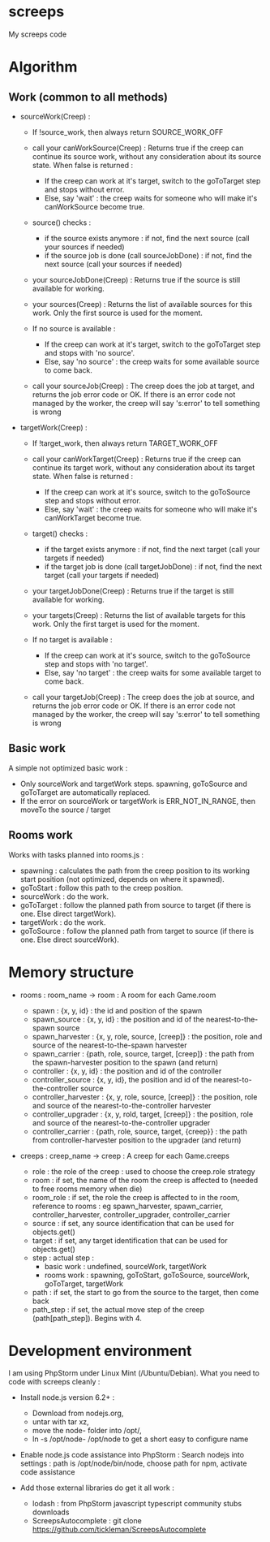 # screeps
My screeps code

# Algorithm

## Work (common to all methods)

* sourceWork(Creep) :
    * If !source_work, then always return SOURCE_WORK_OFF

    * call your canWorkSource(Creep) :
      Returns true if the creep can continue its source work, without any consideration about its source state.
      When false is returned :
        * If the creep can work at it's target, switch to the goToTarget step and stops without error.
        * Else, say 'wait' : the creep waits for someone who will make it's canWorkSource become true.

    * source() checks :
        * if the source exists anymore : if not, find the next source (call your sources if needed)
        * if the source job is done (call sourceJobDone) : if not, find the next source (call your sources if needed)

    * your sourceJobDone(Creep) :
      Returns true if the source is still available for working.

    * your sources(Creep) :
      Returns the list of available sources for this work.
      Only the first source is used for the moment.

    * If no source is available :
        * If the creep can work at it's target, switch to the goToTarget step and stops with 'no source'.
        * Else, say 'no source' : the creep waits for some available source to come back.

    * call your sourceJob(Creep) :
      The creep does the job at target, and returns the job error code or OK.
      If there is an error code not managed by the worker, the creep will say 's:error' to tell something is wrong

* targetWork(Creep) :
    * If !target_work, then always return TARGET_WORK_OFF

    * call your canWorkTarget(Creep) :
      Returns true if the creep can continue its target work, without any consideration about its target state.
      When false is returned :
        * If the creep can work at it's source, switch to the goToSource step and stops without error.
        * Else, say 'wait' : the creep waits for someone who will make it's canWorkTarget become true.

    * target() checks :
        * if the target exists anymore : if not, find the next target (call your targets if needed)
        * if the target job is done (call targetJobDone) : if not, find the next target (call your targets if needed)

    * your targetJobDone(Creep) :
      Returns true if the target is still available for working.

    * your targets(Creep) :
      Returns the list of available targets for this work.
      Only the first target is used for the moment.

    * If no target is available :
        * If the creep can work at it's source, switch to the goToSource step and stops with 'no target'.
        * Else, say 'no target' : the creep waits for some available target to come back.

    * call your targetJob(Creep) :
      The creep does the job at source, and returns the job error code or OK.
      If there is an error code not managed by the worker, the creep will say 's:error' to tell something is wrong

## Basic work

A simple not optimized basic work :
* Only sourceWork and targetWork steps. spawning, goToSource and goToTarget are automatically replaced.
* If the error on sourceWork or targetWork is ERR_NOT_IN_RANGE, then moveTo the source / target

## Rooms work

Works with tasks planned into rooms.js :
* spawning : calculates the path from the creep position to its working start position
  (not optimized, depends on where it spawned).
* goToStart : follow this path to the creep position.
* sourceWork : do the work.
* goToTarget : follow the planned path from source to target (if there is one. Else direct targetWork).
* targetWork : do the work.
* goToSource : follow the planned path from target to source (if there is one. Else direct sourceWork).

# Memory structure

* rooms : room_name -> room : A room for each Game.room
    * spawn : {x, y, id} : the id and position of the spawn
    * spawn_source : {x, y, id} : the position and id of the nearest-to-the-spawn source
    * spawn_harvester : {x, y, role, source, [creep]} : the position, role and source of the nearest-to-the-spawn harvester
    * spawn_carrier : {path, role, source, target, [creep]} : the path from the spawn-harvester position to the spawn (and return)
    * controller : {x, y, id} : the position and id of the controller
    * controller_source : {x, y, id}, the position and id of the nearest-to-the-controller source
    * controller_harvester : {x, y, role, source, [creep]} : the position, role and source of the nearest-to-the-controller harvester
    * controller_upgrader : {x, y, rold, target, [creep]} : the position, role and source of the nearest-to-the-controller upgrader
    * controller_carrier : {path, role, source, target, {creep}} : the path from controller-harvester position to the upgrader (and return)

* creeps : creep_name -> creep : A creep for each Game.creeps
    * role : the role of the creep : used to choose the creep.role strategy
    * room : if set, the name of the room the creep is affected to (needed to free rooms memory when die)
    * room_role : if set, the role the creep is affected to in the room, reference to rooms :
                  eg spawn_harvester, spawn_carrier, controller_harvester, controller_upgrader, controller_carrier
    * source : if set, any source identification that can be used for objects.get()
    * target : if set, any target identification that can be used for objects.get()
    * step : actual step :
        * basic work : undefined, sourceWork, targetWork
        * rooms work : spawning, goToStart, goToSource, sourceWork, goToTarget, targetWork
    * path : if set, the start to go from the source to the target, then come back
    * path_step : if set, the actual move step of the creep (path[path_step]). Begins with 4.

# Development environment

I am using PhpStorm under Linux Mint (/Ubuntu/Debian).
What you need to code with screeps cleanly :

* Install node.js version 6.2+ :
    * Download from nodejs.org,
    * untar with tar xz,
    * move the node-<tab> folder into /opt/,
    * ln -s /opt/node-<tab> /opt/node to get a short easy to configure name

* Enable node.js code assistance into PhpStorm :
Search nodejs into settings : path is /opt/node/bin/node, choose path for npm, activate code assistance

* Add those external libraries do get it all work :
    * lodash : from PhpStorm javascript typescript community stubs downloads
    * ScreepsAutocomplete : git clone https://github.com/tickleman/ScreepsAutocomplete
